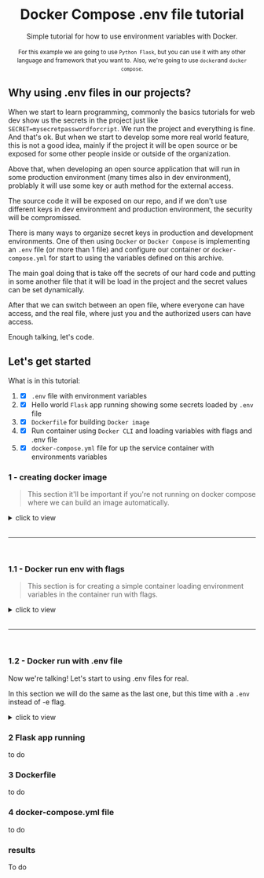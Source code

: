 <div align="center">

# Docker Compose .env file tutorial

Simple tutorial for how to use environment variables with Docker. 

<small>For this example we are going to use `Python Flask`, but you can use it with any other language and framework that you want to.</small>
<small>Also, we're going to use `docker`and `docker compose`.</small>
 
</div>

## Why using .env files in our projects?
When we start to learn programming, commonly the basics tutorials for web dev show us the secrets in the project just like `SECRET=mysecretpasswordforcript`. We run the project and everything is fine. And that's ok. But when we start to develop some more real world feature, this is not a good idea, mainly if the project it will be open source or be exposed for some other people inside or outside of the organization.

Above that, when developing an open source application that will run in some production environment (many times also in dev environment), problably it will use some key or auth method for the external access.

The source code it will be exposed on our repo, and if we don't use different keys in dev environment and production environment, the security will be compromissed.

There is many ways to organize secret keys in production and development environments. One of then using `Docker` or `Docker Compose` is implementing an `.env` file (or more than 1 file) and configure our container or `docker-compose.yml` for start to using the variables defined on this archive.

The main goal doing that is take off the secrets of our hard code and putting in some another file that it will be load in the project and the secret values can be set dynamically.

After that we can switch between an open file, where everyone can have access, and the real file, where just you and the authorized users can have access.

Enough talking, let's code.

## Let's get started

What is in this tutorial:
1. - [x] `.env` file with environment variables
2. - [x] Hello world `Flask` app running showing some secrets loaded by `.env` file
3. - [x] `Dockerfile` for building `Docker image`
4. - [x] Run container using `Docker CLI` and loading variables with flags and .env file
5. - [x] `docker-compose.yml` file for up the service container with environments variables

### 1 - creating docker image
> This section it'll be important if you're not running on docker compose where we can build an image automatically.

<details>
<summary>click to view</summary>

<p>First things first, let's create the image that will be used to start the container. For doing that just type it the fallowing command inside the Dockerfile directory:</p>

`docker build . -t docker-tutorial-image`

<p>This will build an image based on Dockerfile with tag 'docker-tutorial-image' or whatever other name you want to.</p>

<p>You can check this out just typing the command bellow for list all available image:</p>

`docker images`
</details>

<br>
<hr>
<br>

### 1.1 - Docker run env with flags
> This section is for creating a simple container loading environment variables in the container run with flags.

<details>
<summary>click to view</summary>
<p>To start the container by using the image created in the last section, just type the fallowing command:</p>

`docker run -p 80:5000 --name testing -e NAME=myname -d docker-tutorial-image`

<p>The command above connect the 80 host port to the 5000 container port. The --name flag set a name to the container, wich you can check by typing the command:</p>

`docker ps`

<p>and checking the name column. The -e flag is who insert the variables in the container. The -e is falowed by this sintax:</p>

`VARIABLE=VALUE`

<p>The -d flag runs the container in background. Last but not least, the tag image used in the build section.</p>
<p>Now, we can open the browser and check the results by fallowing the URL:</p>

`http://localhost`.

<div align="center">

![image](./assets/img/1.png)
</div>

<p>As you can see, the API run inside the container returns a list with varibles, where the 'NAME' variable have the value set in the -e flag. If you type more -e flags fallowed by VAR-NAME=VALUE, it will be showed in browser. <small>But just GITHUB, INSTAGRAM, LINKEDIN, NAME and YOUTUBE will appear because of the app.py script behaviour. You can change it as you want.</small></p>
</details>

<br>
<hr>
<br>

### 1.2 - Docker run with .env file
Now we're talking! Let's start to using .env files for real.

In this section we will do the same as the last one, but this time with a `.env` instead of -e flag.

<details>
<summary>click to view</summary>
Loading values from archives is a very common way to deal with secrets in programming.

The [.env file](https://docs.docker.com/compose/env-file/) is a default method available in `Docker` `Docker Compose` to start any service with the values inside the `.env`.

Is very simple to use. In the `.env` just write:<br>
`VARIABLE_NAME=VALUE`

</details>

### 2 Flask app running
to do

### 3 Dockerfile
to do

### 4 docker-compose.yml file
to do

### results
To do